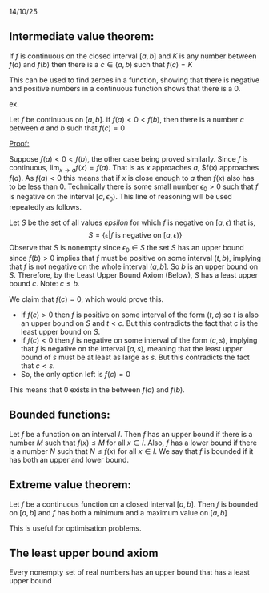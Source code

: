 14/10/25

## Intermediate value theorem:

If $f$ is continuous on the closed interval $[a, b]$ and $K$ is any number between $f(a)$ and $f(b)$ then there is a $c \in (a,b)$ such that $f(c)=K$

This can be used to find zeroes in a function, showing that there is negative and positive numbers in a continuous function shows that there is a 0.

ex.

Let $f$ be continuous on $[a, b]$. if $f(a) < 0 < f(b)$, then there is a number $c$ between $a$ and $b$ such that $f(c) = 0$

<u>Proof:</u>

Suppose $f(a) < 0 < f(b)$, the other case being proved similarly.
Since $f$ is continuous, $\lim_{x \to a}f(x) = f(a)$. That is as $x$ approaches $a$, $f(x) approaches $f(a)$.
As $f(a) < 0$ this means that if $x$ is close enough to $a$ then $f(x)$ also has to be less than 0.
Technically there is some small number $\epsilon_0 > 0$ such that $f$ is negative on the interval $[a, \epsilon_0)$. 
This line of reasoning will be used repeatedly as follows.

Let $S$ be the set of all values $epsilon$ for which $f$ is negative on $[a, \epsilon)$ that is,
$$
S = \{\epsilon | f \text{ is negative on } [a, \epsilon)\}
$$
Observe that S is nonempty since $\epsilon_0 \in S$ the set $S$ has an upper bound since $f(b) > 0$ implies that $f$ must be positive on some interval $(t, b)$, implying that $f$ is not negative on the whole interval $(a,b]$. So $b$ is an upper bound on $S$. Therefore, by the Least Upper Bound Axiom (Below), $S$ has a least upper bound $c$. Note: $c \leq b$.

We claim that $f(c) = 0$, which would prove this. 
- If $f(c) > 0$ then $f$ is positive on some interval of the form $(t,c)$ so $t$ is also an upper bound on $S$ and $t < c$. But this contradicts the fact that $c$ is the least upper bound on $S$.
- If $f(c) < 0$ then $f$ is negative on some interval of the form $(c,s)$, implying that $f$ is negative on the interval $[a,s)$, meaning that the least upper bound of $s$ must be at least as large as $s$. But this contradicts the fact that $c < s$.
- So, the only option left is $f(c) = 0$

This means that 0 exists in the between $f(a)$ and $f(b)$.

## Bounded functions:

Let $f$ be a function on an interval $I$. Then $f$ has an upper bound if there is a number $M$ such that $f(x) \leq M$ for all $x \in I$. Also, $f$ has a lower bound if there is a number $N$ such that $N \leq f(x)$ for all $x \in I$. We say that $f$ is bounded if it has both an upper and lower bound.

## Extreme value theorem:

Let $f$ be a continuous function on a closed interval $[a, b]$. Then $f$ is bounded on $[a, b]$ and $f$ has both a minimum and a maximum value on $[a, b]$

This is useful for optimisation problems.

## The least upper bound axiom

Every nonempty set of real numbers has an upper bound that has a least upper bound
